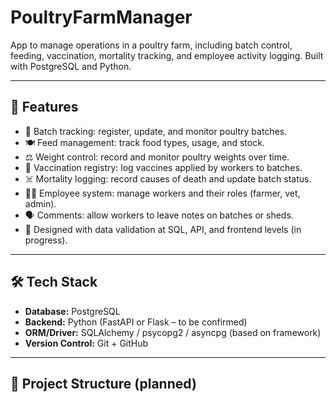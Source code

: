 # PoultryFarmManager 

App to manage operations in a poultry farm, including batch control, feeding, vaccination, mortality tracking, and employee activity logging. 
Built with PostgreSQL and Python.

---

## 🚀 Features

- 🐣 Batch tracking: register, update, and monitor poultry batches.
- 🍽️ Feed management: track food types, usage, and stock.
- ⚖️ Weight control: record and monitor poultry weights over time.
- 💉 Vaccination registry: log vaccines applied by workers to batches.
- ☠️ Mortality logging: record causes of death and update batch status.
- 👨‍🌾 Employee system: manage workers and their roles (farmer, vet, admin).
- 🗣️ Comments: allow workers to leave notes on batches or sheds.
- 🔐 Designed with data validation at SQL, API, and frontend levels (in progress).

---

## 🛠️ Tech Stack

- **Database:** PostgreSQL
- **Backend:** Python (FastAPI or Flask – to be confirmed)
- **ORM/Driver:** SQLAlchemy / psycopg2 / asyncpg (based on framework)
- **Version Control:** Git + GitHub

---

## 📁 Project Structure (planned)

